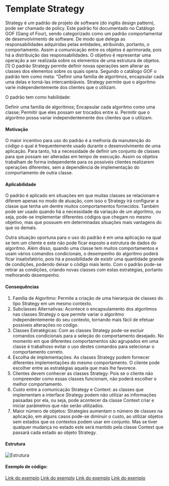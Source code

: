 # Template Strategy

Strategy é um padrão de projeto de software (do inglês design pattern), pode ser chamado de policy. Este padrão foi documentado no Catálogo GOF (Gang of Four), sendo categorizado como um padrão comportamental de desenvolvimento de software.  De modo que delega as responsabilidades adquiridas pelas entidades, atribuindo, portanto, o comportamento. Assim a comunicação entre os objetos é aprimorada, pois há a distribuição das responsabilidades. O objetivo é representar uma operação a ser realizada sobre os elementos de uma estrutura de objetos.[1] O padrão Strategy permite definir novas operações sem alterar as classes dos elementos sobre os quais opera. Segundo o catálogo GOF o padrão tem como meta: "Definir uma família de algoritmos, encapsular cada uma delas e torná-las intercambiáveis. Strategy permite que o algoritmo varie independentemente dos clientes que o utilizam.

O padrão tem como habilidade:

Definir uma família de algoritmos;
Encapsular cada algoritmo como uma classe;
Permitir que eles possam ser trocados entre si.
Permitir que o algoritmo possa variar independentemente dos clientes que o utilizam.

#### Motivação
O maior incentivo para uso do padrão é a melhoria da manutenção do código o qual é frequentemente usado durante o desenvolvimento de uma aplicação. Para tanto, há a necessidade de definir um conjunto de classes para que possam ser alteradas em tempo de execução. Assim os objetos trabalham de forma independente para os possíveis clientes realizarem operações diferentes, sem a dependência de implementação do comportamento de outra classe.


#### Aplicabilidade 
O padrão é aplicado em situações em que muitas classes se relacionam e diferem apenas no modo de atuação, com isso o Strategy irá configurar a classe que tenha um dentre muitos comportamentos fornecidos. Também pode ser usado quando há a necessidade da variação de um algoritmo, ou seja, pode-se implementar diferentes códigos que chegam no mesmo objetivo, mas que possuem em determinadas situações mais vantagens do que os demais.

Outra situação oportuna para o uso do padrão é em uma aplicação na qual se tem um cliente e este não pode ficar exposto a estrutura de dados do algoritmo. Além disso, quando uma classe tem muitos comportamentos e usam vários comandos condicionais, o desempenho do algoritmo poderá ficar insatisfatório, pois há a possibilidade de existir uma quantidade grande de condições, podendo deixar o código mais lento. Com o padrão pode-se retirar as condições, criando novas classes com estas estratégias, portanto melhorando desempenho. 

#### Consequências
1. Família de Algoritmo: Permite a criação de uma hierarquia de classes do tipo Strategy em um mesmo contexto.
2. Subclasses Alternativas: Acontece o encapsulamento dos algoritmos nas classes Strategy o que permite variar o algoritmo independentemente do seu contexto, tornando mais fácil de efetuar possíveis alterações no código.
3. Classes Estratégicas: Com as classes Strategy pode-se excluir comandos condicionais para a seleção do comportamento desejado. No momento em que diferentes comportamentos são agrupados em uma classe é trabalhoso evitar o uso destes comandos para selecionar o comportamento correto.
4. Escolha de implementações: As classes Strategy podem fornecer diferentes implementações do mesmo comportamento.  O cliente pode escolher entre as estratégias aquela que mais lhe favorece.
5. Clientes devem conhecer as classes Strategy: Pois se o cliente não compreender como essas classes funcionam, não poderá escolher o melhor comportamento.
6. Custo entre a comunicação Strategy e Context: as classes que implementam a interface Strategy podem não utilizar as informações passadas por ela, ou seja, pode acontecer da classe Context criar e iniciar parâmetros que não serão utilizados.
7. Maior número de objetos: Strategies aumentam o número de classes na aplicação, em alguns casos pode-se diminuir o custo, ao utilizar objetos sem estados que os contextos podem usar em conjunto. Mas se tiver qualquer mudança no estado este será mantido pela classe Context que passará cada estado ao objeto Strategy.

#### Estrutura

![Estrutura](https://github.com/Felipecasadia/Estudos/blob/master/Strategy/Strategy.png)

#### Exemplo de código:

[Link do exemplo](https://github.com/Felipecasadia/Estudos/tree/master/Strategy/Felino.java)
[Link do exemplo](https://github.com/Felipecasadia/Estudos/tree/master/Strategy/Leao.java)
[Link do exemplo](https://github.com/Felipecasadia/Estudos/tree/master/Strategy/Leopardo.java)
[Link do exemplo](https://github.com/Felipecasadia/Estudos/tree/master/Strategy/TigreToy.java)
